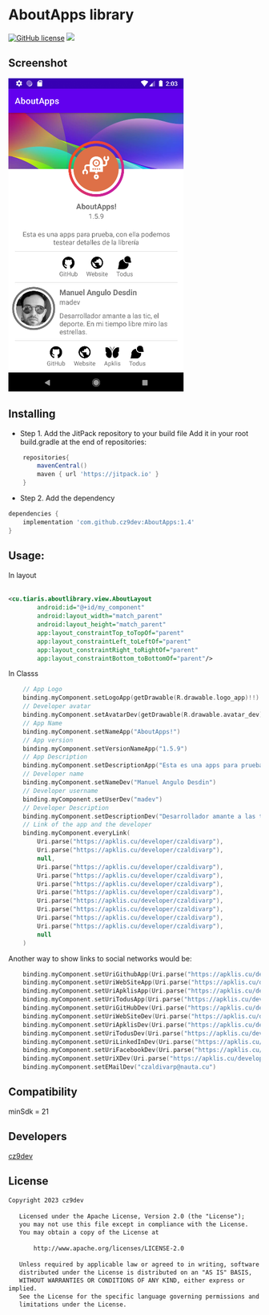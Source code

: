 # AboutApps library
[![GitHub license](https://img.shields.io/badge/license-Apache%20License%202.0-blue.svg?style=flat)](https://www.apache.org/licenses/LICENSE-2.0)
[![](https://jitpack.io/v/cz9dev/AboutApps.svg)](https://jitpack.io/#cz9dev/AboutApps)

## Screenshot
![Screenshot](images/screenshot.png "Screenshot")
## Installing

* Step 1. Add the JitPack repository to your build file
Add it in your root build.gradle at the end of repositories:
```groovy
    repositories{
        mavenCentral()
        maven { url 'https://jitpack.io' }
    }
```
* Step 2. Add the dependency
```groovy
dependencies {
    implementation 'com.github.cz9dev:AboutApps:1.4'
}
```

## Usage:
In layout
```xml

<cu.tiaris.aboutlibrary.view.AboutLayout
        android:id="@+id/my_component"
        android:layout_width="match_parent"
        android:layout_height="match_parent"
        app:layout_constraintTop_toTopOf="parent"
        app:layout_constraintLeft_toLeftOf="parent"
        app:layout_constraintRight_toRightOf="parent"
        app:layout_constraintBottom_toBottomOf="parent"/>

```

In Classs
```kotlin
    // App Logo
    binding.myComponent.setLogoApp(getDrawable(R.drawable.logo_app)!!)
    // Developer avatar
    binding.myComponent.setAvatarDev(getDrawable(R.drawable.avatar_dev)!!)
    // App Name
    binding.myComponent.setNameApp("AboutApps!")
    // App version
    binding.myComponent.setVersionNameApp("1.5.9")
    // App Description
    binding.myComponent.setDescriptionApp("Esta es una apps para prueba, con ella podemos testear detalles de la librería")
    // Developer name
    binding.myComponent.setNameDev("Manuel Angulo Desdin")
    // Developer username
    binding.myComponent.setUserDev("madev")
    // Developer Description
    binding.myComponent.setDescriptionDev("Desarrollador amante a las tic, el deporte. En mi tiempo libre miro las estrellas.")
    // Link of the app and the developer
    binding.myComponent.everyLink(
        Uri.parse("https://apklis.cu/developer/czaldivarp"),
        Uri.parse("https://apklis.cu/developer/czaldivarp"),
        null,
        Uri.parse("https://apklis.cu/developer/czaldivarp"),
        Uri.parse("https://apklis.cu/developer/czaldivarp"),
        Uri.parse("https://apklis.cu/developer/czaldivarp"),
        Uri.parse("https://apklis.cu/developer/czaldivarp"),
        Uri.parse("https://apklis.cu/developer/czaldivarp"),
        Uri.parse("https://apklis.cu/developer/czaldivarp"),
        Uri.parse("https://apklis.cu/developer/czaldivarp"),
        Uri.parse("https://apklis.cu/developer/czaldivarp"),
        null
    )
```

Another way to show links to social networks would be:

```kotlin
    binding.myComponent.setUriGithubApp(Uri.parse("https://apklis.cu/developer/czaldivarp"))
    binding.myComponent.setUriWebSiteApp(Uri.parse("https://apklis.cu/developer/czaldivarp"))
    binding.myComponent.setUriApklisApp(Uri.parse("https://apklis.cu/developer/czaldivarp"))
    binding.myComponent.setUriTodusApp(Uri.parse("https://apklis.cu/developer/czaldivarp"))
    binding.myComponent.setUriGitHubDev(Uri.parse("https://apklis.cu/developer/czaldivarp"))
    binding.myComponent.setUriWebSiteDev(Uri.parse("https://apklis.cu/developer/czaldivarp"))
    binding.myComponent.setUriApklisDev(Uri.parse("https://apklis.cu/developer/czaldivarp"))
    binding.myComponent.setUriTodusDev(Uri.parse("https://apklis.cu/developer/czaldivarp"))
    binding.myComponent.setUriLinkedInDev(Uri.parse("https://apklis.cu/developer/czaldivarp"))
    binding.myComponent.setUriFacebookDev(Uri.parse("https://apklis.cu/developer/czaldivarp"))
    binding.myComponent.setUriXDev(Uri.parse("https://apklis.cu/developer/czaldivarp"))
    binding.myComponent.setEMailDev("czaldivarp@nauta.cu")
```
## Compatibility
minSdk = 21

## Developers
[cz9dev](https://github.com/cz9dev "cz9dev")

## License
```
Copyright 2023 cz9dev

   Licensed under the Apache License, Version 2.0 (the "License");
   you may not use this file except in compliance with the License.
   You may obtain a copy of the License at

       http://www.apache.org/licenses/LICENSE-2.0

   Unless required by applicable law or agreed to in writing, software
   distributed under the License is distributed on an "AS IS" BASIS,
   WITHOUT WARRANTIES OR CONDITIONS OF ANY KIND, either express or implied.
   See the License for the specific language governing permissions and
   limitations under the License.
   
```
